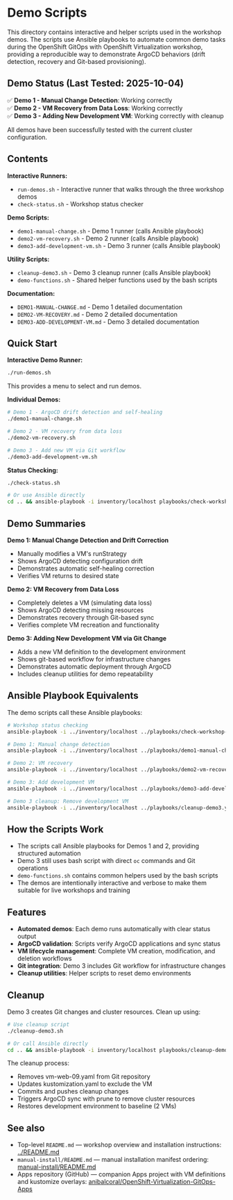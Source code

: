 # Demo Scripts

This directory contains interactive and helper scripts used in the workshop demos. The scripts use Ansible playbooks to automate common demo tasks during the OpenShift GitOps with OpenShift Virtualization workshop, providing a reproducible way to demonstrate ArgoCD behaviors (drift detection, recovery and Git-based provisioning).

## Demo Status (Last Tested: 2025-10-04)

✅ **Demo 1 - Manual Change Detection**: Working correctly  
✅ **Demo 2 - VM Recovery from Data Loss**: Working correctly  
✅ **Demo 3 - Adding New Development VM**: Working correctly with cleanup  

All demos have been successfully tested with the current cluster configuration.

## Contents

**Interactive Runners:**
- `run-demos.sh` - Interactive runner that walks through the three workshop demos
- `check-status.sh` - Workshop status checker

**Demo Scripts:**
- `demo1-manual-change.sh` - Demo 1 runner (calls Ansible playbook)
- `demo2-vm-recovery.sh` - Demo 2 runner (calls Ansible playbook)
- `demo3-add-development-vm.sh` - Demo 3 runner (calls Ansible playbook)

**Utility Scripts:**
- `cleanup-demo3.sh` - Demo 3 cleanup runner (calls Ansible playbook)
- `demo-functions.sh` - Shared helper functions used by the bash scripts

**Documentation:**
- `DEMO1-MANUAL-CHANGE.md` - Demo 1 detailed documentation
- `DEMO2-VM-RECOVERY.md` - Demo 2 detailed documentation  
- `DEMO3-ADD-DEVELOPMENT-VM.md` - Demo 3 detailed documentation

## Quick Start

**Interactive Demo Runner:**
```bash
./run-demos.sh
```
This provides a menu to select and run demos.

**Individual Demos:**
```bash
# Demo 1 - ArgoCD drift detection and self-healing
./demo1-manual-change.sh

# Demo 2 - VM recovery from data loss
./demo2-vm-recovery.sh

# Demo 3 - Add new VM via Git workflow
./demo3-add-development-vm.sh
```

**Status Checking:**
```bash
./check-status.sh

# Or use Ansible directly
cd .. && ansible-playbook -i inventory/localhost playbooks/check-workshop-status.yaml
```

## Demo Summaries

**Demo 1: Manual Change Detection and Drift Correction**
- Manually modifies a VM's runStrategy
- Shows ArgoCD detecting configuration drift
- Demonstrates automatic self-healing correction
- Verifies VM returns to desired state

**Demo 2: VM Recovery from Data Loss**  
- Completely deletes a VM (simulating data loss)
- Shows ArgoCD detecting missing resources
- Demonstrates recovery through Git-based sync
- Verifies complete VM recreation and functionality

**Demo 3: Adding New Development VM via Git Change**
- Adds a new VM definition to the development environment
- Shows git-based workflow for infrastructure changes
- Demonstrates automatic deployment through ArgoCD
- Includes cleanup utilities for demo repeatability

## Ansible Playbook Equivalents

The demo scripts call these Ansible playbooks:

```bash
# Workshop status checking
ansible-playbook -i ../inventory/localhost ../playbooks/check-workshop-status.yaml

# Demo 1: Manual change detection
ansible-playbook -i ../inventory/localhost ../playbooks/demo1-manual-change.yaml

# Demo 2: VM recovery
ansible-playbook -i ../inventory/localhost ../playbooks/demo2-vm-recovery.yaml

# Demo 3: Add development VM
ansible-playbook -i ../inventory/localhost ../playbooks/demo3-add-development-vm.yaml

# Demo 3 cleanup: Remove development VM
ansible-playbook -i ../inventory/localhost ../playbooks/cleanup-demo3.yaml
```

## How the Scripts Work

- The scripts call Ansible playbooks for Demos 1 and 2, providing structured automation
- Demo 3 still uses bash script with direct `oc` commands and Git operations
- `demo-functions.sh` contains common helpers used by the bash scripts
- The demos are intentionally interactive and verbose to make them suitable for live workshops and training

## Features

- **Automated demos**: Each demo runs automatically with clear status output
- **ArgoCD validation**: Scripts verify ArgoCD applications and sync status
- **VM lifecycle management**: Complete VM creation, modification, and deletion workflows
- **Git integration**: Demo 3 includes Git workflow for infrastructure changes
- **Cleanup utilities**: Helper scripts to reset demo environments

## Cleanup

Demo 3 creates Git changes and cluster resources. Clean up using:

```bash
# Use cleanup script
./cleanup-demo3.sh

# Or call Ansible directly
cd .. && ansible-playbook -i inventory/localhost playbooks/cleanup-demo3.yaml
```

The cleanup process:
- Removes vm-web-09.yaml from Git repository
- Updates kustomization.yaml to exclude the VM
- Commits and pushes cleanup changes
- Triggers ArgoCD sync with prune to remove cluster resources
- Restores development environment to baseline (2 VMs)

## See also

- Top-level `README.md` — workshop overview and installation instructions: [../README.md](../README.md)
- `manual-install/README.md` — manual installation manifest ordering: [manual-install/README.md](../manual-install/README.md)
- Apps repository (GitHub) — companion Apps project with VM definitions and kustomize overlays: [anibalcoral/OpenShift-Virtualization-GitOps-Apps](https://github.com/anibalcoral/OpenShift-Virtualization-GitOps-Apps)